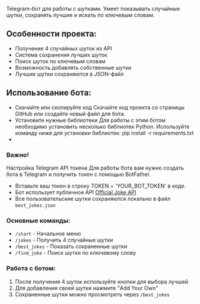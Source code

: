Telegram-бот для работы с шутками. Умеет показывать случайные шутки, сохранять лучшие и искать по ключевым словам.

## Особенности проекта:
- Получение 4 случайных шуток из API
- Система сохранения лучших шуток
- Поиск шуток по ключевым словам
- Возможность добавлять собственные шутки
- Лучшие шутки сохраняются в JSON-файл
  
##  Использование бота:
- Скачайте или скопируйте код Скачайте код проекта со страницы GitHub или создайте новый файл для бота.
- Установите нужные библиотеки Для работы с этим ботом необходимо установить несколько библиотек Python. Используйте команду ниже для установки библиотек: pip install -r requirements.txt
- 
### Важно!
Настройка Telegram API токена
Для работы бота вам нужно создать бота в Telegram и получить токен с помощью BotFather.
- Вставьте ваш токен в строку TOKEN = 'YOUR_BOT_TOKEN' в коде.
- Бот использует публичное API [Official Joke API](https://github.com/15Dkatz/official_joke_api)
- Все пользовательские шутки сохраняются локально в файл `best_jokes.json`

### Основные команды:
- `/start` - Начальное меню
- `/jokes` - Получить 4 случайные шутки
- `/best_jokes` - Показать сохраненные шутки
- `/find_joke` - Поиск шутки по ключевому слову

### Работа с ботом:
1. После получения 4 шуток используйте кнопки для выбора лучшей
2. Для добавления своей шутки нажмите "Add Your Own"
3. Сохраненные шутки можно просмотреть через `/best_jokes`

